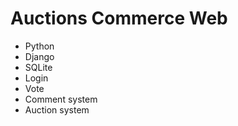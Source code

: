 # Auctions Commerce Web

* Python
* Django
* SQLite
* Login
* Vote
* Comment system
* Auction system
